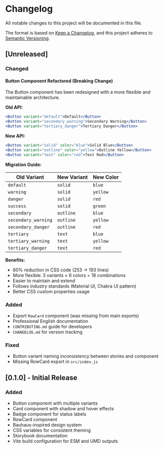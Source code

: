 # Changelog

All notable changes to this project will be documented in this file.

The format is based on [Keep a Changelog](https://keepachangelog.com/en/1.0.0/),
and this project adheres to [Semantic Versioning](https://semver.org/spec/v2.0.0.html).

## [Unreleased]

### Changed

#### Button Component Refactored (Breaking Change)

The Button component has been redesigned with a more flexible and maintainable architecture.

**Old API:**
```jsx
<Button variant="default">Default</Button>
<Button variant="secondary_warning">Secondary Warning</Button>
<Button variant="tertiary_danger">Tertiary Danger</Button>
```

**New API:**
```jsx
<Button variant="solid" color="blue">Solid Blue</Button>
<Button variant="outline" color="yellow">Outline Yellow</Button>
<Button variant="text" color="red">Text Red</Button>
```

**Migration Guide:**

| Old Variant | New Variant | New Color |
|-------------|-------------|-----------|
| `default` | `solid` | `blue` |
| `warning` | `solid` | `yellow` |
| `danger` | `solid` | `red` |
| `success` | `solid` | `green` |
| `secondary` | `outline` | `blue` |
| `secondary_warning` | `outline` | `yellow` |
| `secondary_danger` | `outline` | `red` |
| `tertiary` | `text` | `blue` |
| `tertiary_warning` | `text` | `yellow` |
| `tertiary_danger` | `text` | `red` |

**Benefits:**
- 60% reduction in CSS code (253 → 193 lines)
- More flexible: 3 variants × 6 colors = 18 combinations
- Easier to maintain and extend
- Follows industry standards (Material UI, Chakra UI pattern)
- Better CSS custom properties usage

### Added

- Export `RowCard` component (was missing from main exports)
- Professional English documentation
- `CONTRIBUTING.md` guide for developers
- `CHANGELOG.md` for version tracking

### Fixed

- Button variant naming inconsistency between stories and component
- Missing RowCard export in `src/index.js`

## [0.1.0] - Initial Release

### Added

- Button component with multiple variants
- Card component with shadow and hover effects
- Badge component for status labels
- RowCard component
- Bauhaus-inspired design system
- CSS variables for consistent theming
- Storybook documentation
- Vite build configuration for ESM and UMD outputs

